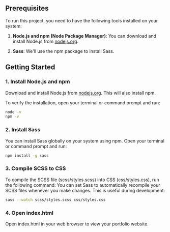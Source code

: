 
## Prerequisites

To run this project, you need to have the following tools installed on your system:

1. **Node.js and npm (Node Package Manager)**: You can download and install Node.js from [nodejs.org](https://nodejs.org/).

2. **Sass**: We'll use the npm package to install Sass.

## Getting Started

### 1. Install Node.js and npm

Download and install Node.js from [nodejs.org](https://nodejs.org/). This will also install npm.

To verify the installation, open your terminal or command prompt and run:

```sh
node -v
npm -v

```

### 2. Install Sass

You can install Sass globally on your system using npm. Open your terminal or command prompt and run:

```sh
npm install -g sass
```

### 3. Compile SCSS to CSS

To compile the SCSS file (scss/styles.scss) into CSS (css/styles.css), run the following command:
You can set Sass to automatically recompile your SCSS files whenever you make changes. This is useful during development:

```sh
sass --watch scss/styles.scss css/styles.css
```

### 4. Open index.html

Open index.html in your web browser to view your portfolio website.